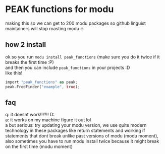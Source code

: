 # PEAK functions for modu
making this so we can get to 200 modu packages so github linguist maintainers will stop roasting modu 🔥
## how 2 install
ok so you run `modu install peak_functions` (make sure you do it twice if it breaks the first time :P) <br>
and then you can include `peak_functions` in your projects :D<br>
like this!
```rust
import "peak_functions" as peak;
peak.FredFinder("example", true);
```
## faq
q: it doesnt work!!!?!! D:<br>
a: it works on my machine figure it out lol<br>
a but serious: try updating your modu version, we use quite modern technology in these packages like return statements and working if statements that dont break unlike past versions of modu (modu moment), also sometimes you have to run modu install twice because it might break on the first time (modu moment)

